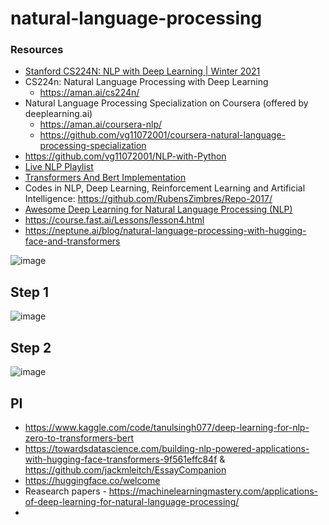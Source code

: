 # natural-language-processing

### Resources 
* [Stanford CS224N: NLP with Deep Learning | Winter 2021](https://www.youtube.com/playlist?list=PLoROMvodv4rOSH4v6133s9LFPRHjEmbmJ)
* CS224n: Natural Language Processing with Deep Learning
  * https://aman.ai/cs224n/
* Natural Language Processing Specialization on Coursera (offered by deeplearning.ai) 
  * https://aman.ai/coursera-nlp/
  * https://github.com/vg11072001/coursera-natural-language-processing-specialization
* https://github.com/vg11072001/NLP-with-Python 
* [Live NLP Playlist](https://youtube.com/playlist?list=PLZoTAELRMXVNNrHSKv36Lr3_156yCo6Nn)
* [Transformers And Bert Implementation](https://www.youtube.com/playlist?list=PLZoTAELRMXVOTsz2jZl2Oq3ntWPoKRKwv)
* Codes in NLP, Deep Learning, Reinforcement Learning and Artificial Intelligence: https://github.com/RubensZimbres/Repo-2017/
* [Awesome Deep Learning for Natural Language Processing (NLP)](https://github.com/brianspiering/awesome-dl4nlp#table-of-contents)
* https://course.fast.ai/Lessons/lesson4.html
* https://neptune.ai/blog/natural-language-processing-with-hugging-face-and-transformers

![image](https://user-images.githubusercontent.com/67424390/209301541-3866b696-3aaf-498b-b0e9-304615dacfa0.png)

## Step 1
![image](https://user-images.githubusercontent.com/67424390/209412930-4dcf4114-bd4b-450f-90f3-246e2254fb17.png)

## Step 2
![image](https://user-images.githubusercontent.com/67424390/209435353-c6b766dd-bbea-430e-ae48-9266434c7117.png)

## PI
* https://www.kaggle.com/code/tanulsingh077/deep-learning-for-nlp-zero-to-transformers-bert 
* https://towardsdatascience.com/building-nlp-powered-applications-with-hugging-face-transformers-9f561effc84f & https://github.com/jackmleitch/EssayCompanion
* https://huggingface.co/welcome
* Reasearch papers - https://machinelearningmastery.com/applications-of-deep-learning-for-natural-language-processing/
* 
